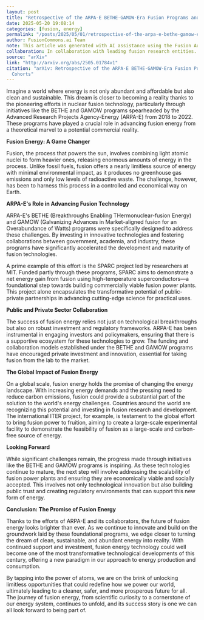```yaml
---
layout: post
title: "Retrospective of the ARPA-E BETHE-GAMOW-Era Fusion Programs and Project Cohorts"
date: 2025-05-20 19:08:14
categories: [fusion, energy]
permalink: "/posts/2025/05/01/retrospective-of-the-arpa-e-bethe-gamow-era-fusion-programs-and-project-cohorts/"
author: FusionCommons.ai Team
note: This article was generated with AI assistance using the Fusion Authority Engine, developed by Travis Frye.
collaboration: In collaboration with leading fusion research entities.
source: "arXiv"
link: "http://arxiv.org/abs/2505.01784v1"
citation: "arXiv: Retrospective of the ARPA-E BETHE-GAMOW-Era Fusion Programs and Project
  Cohorts"
---
```


Imagine a world where energy is not only abundant and affordable but also clean and sustainable. This dream is closer to becoming a reality thanks to the pioneering efforts in nuclear fusion technology, particularly through initiatives like the BETHE and GAMOW programs spearheaded by the Advanced Research Projects Agency-Energy (ARPA-E) from 2018 to 2022. These programs have played a crucial role in advancing fusion energy from a theoretical marvel to a potential commercial reality.

**Fusion Energy: A Game Changer**

Fusion, the process that powers the sun, involves combining light atomic nuclei to form heavier ones, releasing enormous amounts of energy in the process. Unlike fossil fuels, fusion offers a nearly limitless source of energy with minimal environmental impact, as it produces no greenhouse gas emissions and only low levels of radioactive waste. The challenge, however, has been to harness this process in a controlled and economical way on Earth.

**ARPA-E's Role in Advancing Fusion Technology**

ARPA-E's BETHE (Breakthroughs Enabling THermonuclear-fusion Energy) and GAMOW (Galvanizing Advances in Market-aligned fusion for an Overabundance of Watts) programs were specifically designed to address these challenges. By investing in innovative technologies and fostering collaborations between government, academia, and industry, these programs have significantly accelerated the development and maturity of fusion technologies.

A prime example of this effort is the SPARC project led by researchers at MIT. Funded partly through these programs, SPARC aims to demonstrate a net energy gain from fusion using high-temperature superconductors—a foundational step towards building commercially viable fusion power plants. This project alone encapsulates the transformative potential of public-private partnerships in advancing cutting-edge science for practical uses.

**Public and Private Sector Collaboration**

The success of fusion energy relies not just on technological breakthroughs but also on robust investment and regulatory frameworks. ARPA-E has been instrumental in engaging investors and policymakers, ensuring that there is a supportive ecosystem for these technologies to grow. The funding and collaboration models established under the BETHE and GAMOW programs have encouraged private investment and innovation, essential for taking fusion from the lab to the market.

**The Global Impact of Fusion Energy**

On a global scale, fusion energy holds the promise of changing the energy landscape. With increasing energy demands and the pressing need to reduce carbon emissions, fusion could provide a substantial part of the solution to the world's energy challenges. Countries around the world are recognizing this potential and investing in fusion research and development. The international ITER project, for example, is testament to the global effort to bring fusion power to fruition, aiming to create a large-scale experimental facility to demonstrate the feasibility of fusion as a large-scale and carbon-free source of energy.

**Looking Forward**

While significant challenges remain, the progress made through initiatives like the BETHE and GAMOW programs is inspiring. As these technologies continue to mature, the next step will involve addressing the scalability of fusion power plants and ensuring they are economically viable and socially accepted. This involves not only technological innovation but also building public trust and creating regulatory environments that can support this new form of energy.

**Conclusion: The Promise of Fusion Energy**

Thanks to the efforts of ARPA-E and its collaborators, the future of fusion energy looks brighter than ever. As we continue to innovate and build on the groundwork laid by these foundational programs, we edge closer to turning the dream of clean, sustainable, and abundant energy into reality. With continued support and investment, fusion energy technology could well become one of the most transformative technological developments of this century, offering a new paradigm in our approach to energy production and consumption.

By tapping into the power of atoms, we are on the brink of unlocking limitless opportunities that could redefine how we power our world, ultimately leading to a cleaner, safer, and more prosperous future for all. The journey of fusion energy, from scientific curiosity to a cornerstone of our energy system, continues to unfold, and its success story is one we can all look forward to being part of.
